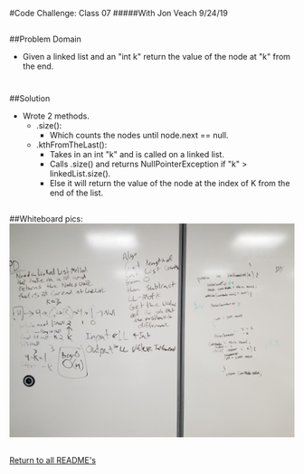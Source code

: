 #Code Challenge: Class 07
#####With Jon Veach 9/24/19
##
##Problem Domain
* Given a linked list and an "int k" return the value of the node at "k" from the end.
#
##Solution
* Wrote 2 methods.
    * .size():
      * Which counts the nodes until node.next == null.
    * .kthFromTheLast():
        * Takes in an int "k" and is called on a linked list.
        * Calls .size() and returns NullPointerException if "k" > linkedList.size().
        * Else it will return the value of the node at the index of K from the end of the list.
##
##Whiteboard pics:
<img src="../assets/20190924_180726.jpg">

##

[Return to all README's](../README.md)